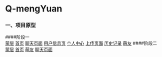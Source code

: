 # Q-mengYuan
### 一、项目原型
####阶段一<br/>
[蒙层](https://github.com/qiqijojo/Q-mengYuan/raw/master/readmeImage/1.jpg)
[首页](https://github.com/qiqijojo/Q-mengYuan/raw/master/readmeImage/2.jpg)
[聊天页面](https://github.com/qiqijojo/Q-mengYuan/raw/master/readmeImage/3.jpg)
[用户信息页](https://github.com/qiqijojo/Q-mengYuan/raw/master/readmeImage/4.jpg)
[个人中心](https://github.com/qiqijojo/Q-mengYuan/raw/master/readmeImage/5.jpg)
[上传页面](https://github.com/qiqijojo/Q-mengYuan/raw/master/readmeImage/6.jpg)
[历史记录](https://github.com/qiqijojo/Q-mengYuan/raw/master/readmeImage/7.jpg)
[萌友](https://github.com/qiqijojo/Q-mengYuan/raw/master/readmeImage/8.jpg)
####阶段二<br/>
[蒙层](https://github.com/qiqijojo/Q-mengYuan/raw/master/readmeImage/11.jpg)
[首页](https://github.com/qiqijojo/Q-mengYuan/raw/master/readmeImage/22.jpg)
[萌友](https://github.com/qiqijojo/Q-mengYuan/raw/master/readmeImage/33.jpg)
[聊天页面](https://github.com/qiqijojo/Q-mengYuan/raw/master/readmeImage/44.jpg)
